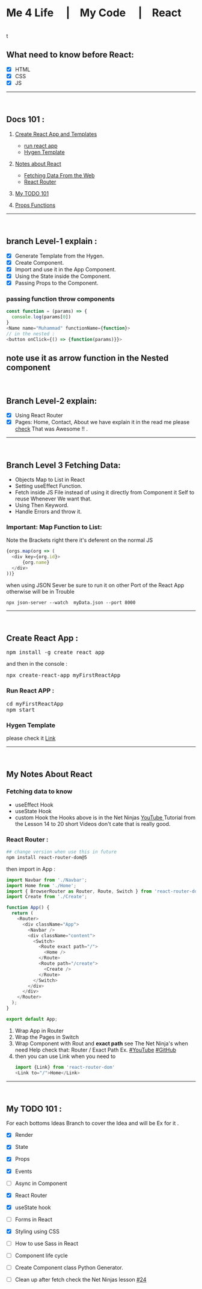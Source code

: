 
# Me 4 Life &nbsp;&nbsp;&nbsp;  |&nbsp;&nbsp;&nbsp; My Code &nbsp;&nbsp;&nbsp;  |&nbsp;&nbsp;&nbsp; React   
<br>
<div style="display:"none">
t
</div>

## What need to know before React: 
- [x] HTML
- [x] CSS
- [x] JS
---
<br>

## Docs 101 : 
1. [Create React App and Templates](#create-react-app-)
   - [run react app](#run-react-app-)
   - [Hygen Template](#hygen-template)

2. [Notes about React](#my-notes-about-react)
   - [Fetching Data From the Web](#fetching-data-to-know)
   - [React Router](#react-router-)

3. [My TODO 101](#my-todo-101-)
4. [Props Functions](#passing-function-throw-components)

---
<br>


## branch Level-1 explain :
- [x] Generate Template from the Hygen.
- [x] Create Component.
- [x] Import and use it in the App Component.
- [x] Using the State inside the Component.
- [x] Passing Props to the Component. 

### passing function throw components

```js
const function = (params) => {
  console.log(params[0])
}
<Name name="Muhammad" functionName={function}>
// in the nested : 
<button onClick={() => {function(params)}}>
```

note use it as **arrow** function in the Nested component
---
<br>

## Branch Level-2 explain:
- [x] Using React Router 
- [x] Pages: Home, Contact, About
  we have explain it in the read me please [check](#react-router-)
  That was Awesome !! .  
---
<br>

## Branch Level 3 Fetching Data:
- Objects Map to List in React  
- Setting useEffect Function.
- Fetch inside JS File instead of using it directly from Component it Self to reuse Whenever We want that.
- Using Then Keyword.  
- Handle Errors and throw it.

### Important:  Map Function to List: 
Note the Brackets right there it's deferent on the normal JS
```js 
{orgs.map(org => (
  <div key={org.id}>
      {org.name}
  </div>
))}
```
when using JSON Sever be sure to run it on other Port of the React App otherwise will be in Trouble
```bach
npx json-server --watch  myData.json --port 8000 
```
---
<br>



## Create React App : 
<pre>
npm install -g create react app
</pre>
and then in the console : 
<pre>
npx create-react-app myFirstReactApp
</pre>
### Run React APP : 

<pre>
cd myFirstReactApp
npm start
</pre>

### Hygen Template
please check it [Link](https://github.com/Hazim6163/Generators#generate-starter-react-app)

---
<br>

## My Notes About React
### Fetching data to know
- useEffect Hook 
- useState Hook 
- custom Hook 
the Hooks above is in the Net Ninjas [YouTube ](https://www.youtube.com/watch?v=gv9ugDJ1ynU&list=PL4cUxeGkcC9gZD-Tvwfod2gaISzfRiP9d&index=14) Tutorial from the Lesson 14 to 20 short Videos don't cate that is really good. 

### React Router : 
``` bash
## change version when use this in future
npm install react-router-dom@5
```
then import in App : 
``` js
import Navbar from './Navbar';
import Home from './Home';
import { BrowserRouter as Router, Route, Switch } from 'react-router-dom';
import Create from './Create';

function App() {
  return (
    <Router>
      <div className="App">
        <Navbar />
        <div className="content">
          <Switch>
            <Route exact path="/">
              <Home />
            </Route>
            <Route path="/create">
              <Create />
            </Route>
          </Switch>
        </div>
      </div>
    </Router>
  );
}

export default App;
```
1. Wrap App in Router 
2. Wrap the Pages in Switch 
3. Wrap Component with Rout and **exact path** see The Net Ninja's when need Help check that: Router / Exact Path Ex. [#YouTube](https://www.youtube.com/watch?v=EmUa_tcSM-k&list=PL4cUxeGkcC9gZD-Tvwfod2gaISzfRiP9d&index=22) [#GitHub](https://github.com/iamshaunjp/Complete-React-Tutorial/tree/lesson-22)
4. then you can use Link when you need to 
    ``` js
    import {Link} from 'react-router-dom'
    <Link to="/">Home</Link>
    ```




    

---
<br>

## My TODO 101 : 
For each bottoms Ideas Branch to cover the Idea and will be Ex for it .

- [x] Render  
- [x] State 

- [x] Props 

- [x] Events 

- [ ] Async in Component 

- [x] React Router

- [x] useState hook

- [ ] Forms in React 

- [x] Styling using CSS

- [ ] How to use Sass in React

- [ ] Component life cycle

- [ ] Create Component class Python Generator.

- [ ] Clean up after fetch check the Net Ninjas lesson [#24](https://www.youtube.com/watch?v=aKOQtGLT-Yk&list=PL4cUxeGkcC9gZD-Tvwfod2gaISzfRiP9d&index=24) 


